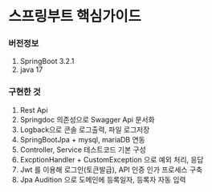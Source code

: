 # 스프링부트 핵심가이드 
### 버전정보
1. SpringBoot 3.2.1
2. java 17

### 구현한 것
1. Rest Api
2. Springdoc 의존성으로 Swagger Api 문서화
3. Logback으로 콘솔 로그출력, 파일 로그저장
4. SpringBootJpa + mysql, mariaDB 연동
5. Controller, Service 테스트코드 기본 구성
6. ExcptionHandler + CustomException 으로 예외 처리, 응답
7. Jwt 를 이용해 로그인(토큰발급), API 인증 인가 프로세스 구축
8. Jpa Audition 으로 도메인에 등록일자, 등록자 자동 입력

